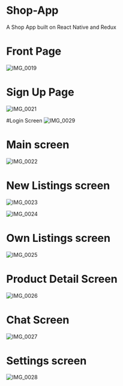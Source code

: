 # Shop-App
A Shop App built on React Native and Redux

# Front Page
![IMG_0019](https://user-images.githubusercontent.com/20997734/84427595-754d7780-ac25-11ea-9b6a-233ca4e2a901.PNG)

# Sign Up Page
![IMG_0021](https://user-images.githubusercontent.com/20997734/84427729-a8900680-ac25-11ea-8bf1-f571240384ad.PNG)

#Login Screen
![IMG_0029](https://user-images.githubusercontent.com/20997734/84428186-57344700-ac26-11ea-8ae1-239f03f12805.PNG)

# Main screen
![IMG_0022](https://user-images.githubusercontent.com/20997734/84427772-bba2d680-ac25-11ea-9aef-5b18de396dd9.PNG)

# New Listings screen
![IMG_0023](https://user-images.githubusercontent.com/20997734/84427871-e3923a00-ac25-11ea-8c31-064aa11c668f.PNG)

![IMG_0024](https://user-images.githubusercontent.com/20997734/84427956-f9076400-ac25-11ea-9fd2-4148d22e6ada.PNG)

# Own Listings screen
![IMG_0025](https://user-images.githubusercontent.com/20997734/84428008-0b819d80-ac26-11ea-820a-fb81f7409b73.PNG)

# Product Detail Screen
![IMG_0026](https://user-images.githubusercontent.com/20997734/84428075-26eca880-ac26-11ea-9342-78fe403ebe2c.PNG)

# Chat Screen
![IMG_0027](https://user-images.githubusercontent.com/20997734/84428236-6c10da80-ac26-11ea-82a9-1614a90a78d8.PNG)

# Settings screen
![IMG_0028](https://user-images.githubusercontent.com/20997734/84428287-7df27d80-ac26-11ea-8d2a-375a6da5ced8.PNG)
